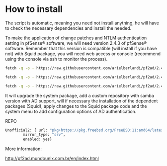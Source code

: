 How to install
==================

The script is automatic, meaning you need not install anything, he will have to check the necessary dependencies and install the needed.

To make the application of change patches and NTLM authentication setting in pfSense® software, we will need version 2.4.3 of pfSense® software. Remember that this version is compatible (will install if you have not) with Squid package, you will need web access or console (recommend using the console via ssh to monitor the process).

```bash
fetch -q -o - https://raw.githubusercontent.com/arielberlandi/pf2ad/2.4.3-SAMBA4/pf2ad.sh | sh
```
```bash
fetch -q -o - https://raw.githubusercontent.com/arielberlandi/pf2ad/2.4.3-SAMBA4/pf2adCC.sh | sh
```
```bash
fetch -q -o - https://raw.githubusercontent.com/arielberlandi/pf2ad/2.4.3-SAMBA4/pf2adCC.sh | sh
```

It will upgrade the system package, add a custom repository with samba version with AD support, will if necessary the installation of the dependent packages (Squid), apply changes to the Squid package code and the system menu to add configuration options of AD authentication.

REPO
```bash
Unofficial2: { url: "pkg+https://pkg.freebsd.org/FreeBSD:11:amd64/latest/",
	    mirror_type: "srv",
	    enabled: yes}
```
More information:

<http://pf2ad.mundounix.com.br/en/index.html>
